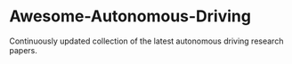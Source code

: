 # Awesome-Autonomous-Driving
Continuously updated collection of the latest autonomous driving research papers.
